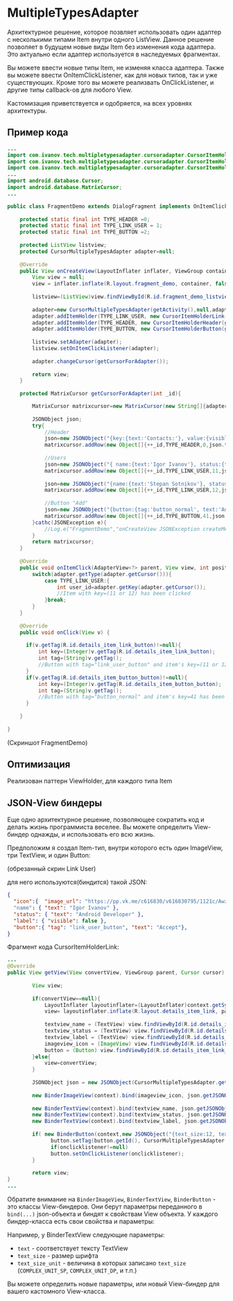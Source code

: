 MultipleTypesAdapter
====================

Архитектурное решение, которое позвляет использовать один адаптер с несколькими типами Item внутри одного ListView. Данное решение позволяет в будущем новые виды Item без изменения кода адаптера. Это актуально если адаптер используется в наследуемых фрагментах.

Вы можете ввести новые типы Item, не изменяя класса адаптера. Также вы можете ввести OnItemClickListener, как для новых типов, так и уже существующих. Кроме того вы можете реализвать OnClickListener, и другие типы callback-ов для любого View.

Кастомизация приветствуется и одобряется, на всех уровнях архитектуры.

Пример кода
-----------

```java
...
import com.ivanov.tech.multipletypesadapter.cursoradapter.CursorItemHolderButton;
import com.ivanov.tech.multipletypesadapter.cursoradapter.CursorItemHolderHeader;
import com.ivanov.tech.multipletypesadapter.cursoradapter.CursorItemHolderLink;
...
import android.database.Cursor;
import android.database.MatrixCursor;
...

public class FragmentDemo extends DialogFragment implements OnItemClickListener,OnClickListener{
    
    protected static final int TYPE_HEADER =0;
    protected static final int TYPE_LINK_USER = 1;
    protected static final int TYPE_BUTTON =2;
    
    protected ListView listview;
    protected CursorMultipleTypesAdapter adapter=null;
    
    @Override
    public View onCreateView(LayoutInflater inflater, ViewGroup container, Bundle savedInstanceState) {
        View view = null;
        view = inflater.inflate(R.layout.fragment_demo, container, false);
        
        listview=(ListView)view.findViewById(R.id.fragment_demo_listview);
        
        adapter=new CursorMultipleTypesAdapter(getActivity(),null,adapter.FLAG_AUTO_REQUERY);
        adapter.addItemHolder(TYPE_LINK_USER, new CursorItemHolderLink(getActivity(),this,this)); 
        adapter.addItemHolder(TYPE_HEADER, new CursorItemHolderHeader(getActivity(),this));
        adapter.addItemHolder(TYPE_BUTTON, new CursorItemHolderButton(getActivity(),this));
        
        listview.setAdapter(adapter);
        listview.setOnItemClickListener(adapter);
        
        adapter.changeCursor(getCursorForAdapter());
        
        return view;
    }
    
    protected MatrixCursor getCursorForAdapter(int _id){

        MatrixCursor matrixcursor=new MatrixCursor(new String[]{adapter.COLUMN_ID, adapter.COLUMN_TYPE, adapter.COLUMN_KEY, adapter.COLUMN_VALUE});    	
        
        JSONObject json;    	
        try{
            //Header
            json=new JSONObject("{key:{text:'Contacts:'}, value:{visible:false}, label:{visible:false} }");    	
            matrixcursor.addRow(new Object[]{++_id,TYPE_HEADER,0,json.toString()});
            
            //Users
            json=new JSONObject("{ name:{text:'Igor Ivanov'}, status:{text:'Android Developer'}, label:{ visible:false }, button:{tag:'link_user_button', text:'Accept'}, icon:{image_url:'https://pp.vk.me/c616830/v616830795/1121c/AwzilQ3NWLs.jpg'} }");    	
            matrixcursor.addRow(new Object[]{++_id,TYPE_LINK_USER,11,json.toString()});
            
            json=new JSONObject("{name:{text:'Stepan Sotnikov'}, status:{text:'Server Admin'}, label:{ visible:false }, button:{tag:'link_user_button', text:'Add'}, icon:{image_url:'https://pp.vk.me/c316130/u3906727/d_80cd5ad1.jpg'} }");    	
            matrixcursor.addRow(new Object[]{++_id,TYPE_LINK_USER,12,json.toString()});
            
            //Button "Add"
            json=new JSONObject("{button:{tag:'button_normal', text:'Add'} }");    	
            matrixcursor.addRow(new Object[]{++_id,TYPE_BUTTON,41,json.toString()});
        }cathc(JSONException e){
            //Log.e("FragmentDemo","onCreateView JSONException createMergeCursor e="+e)
        }
        return matrixcursor;
    }
    
    @Override
    public void onItemClick(AdapterView<?> parent, View view, int position, long id) {
        switch(adapter.getType(adapter.getCursor())){
            case TYPE_LINK_USER:{
                int user_id=adapter.getKey(adapter.getCursor());
                //Item with key=(11 or 12) has been clicked
            }break;
        }
    }
    
    @Override
    public void onClick(View v) {
        
      if(v.getTag(R.id.details_item_link_button)!=null){
          int key=(Integer)v.getTag(R.id.details_item_link_button);
          int tag=(String)v.getTag();
          //Button with tag="link_user_button" and item's key=(11 or 12) has been clicked
      }
      if(v.getTag(R.id.details_item_button_button)!=null){
          int key=(Integer)v.getTag(R.id.details_item_button_button);
          int tag=(String)v.getTag();
          //Button with tag="button_normal" and item's key=41 has been clicked
      }
      
    }
    
}
```

(Скриншот FragmentDemo)

Оптимизация
-----------
Реализован паттерн ViewHolder, для каждого типа Item

JSON-View биндеры
------------
Еще одно архитектурное решение, позволяющее сократить код и делать жизнь программиста веселее. Вы можете определить View-биндер однажды, и использовать его всю жизнь.

Предположим я создал Item-тип, внутри которого есть один ImageView, три TextView, и один Button:

(обрезанный скрин Link User)

для него используются(биндится) такой JSON:
```json
{ 
  "icon":{  "image_url": "https://pp.vk.me/c616830/v616830795/1121c/AwzilQ3NWLs.jpg" } 
  "name": { "text": "Igor Ivanov" }, 
  "status": { "text": "Android Developer" }, 
  "label": { "visible": false }, 
  "button":{ "tag": "link_user_button", "text": "Accept"}, 
}
```
Фрагмент кода CursorItemHolderLink:
```java
...
@Override
public View getView(View convertView, ViewGroup parent, Cursor cursor) {
				
		View view;
		
		if(convertView==null){
			LayoutInflater layoutinflater=(LayoutInflater)context.getSystemService(Context.LAYOUT_INFLATER_SERVICE);
			view= layoutinflater.inflate(R.layout.details_item_link, parent, false);
			
			textview_name = (TextView) view.findViewById(R.id.details_item_link_name);
			textview_status = (TextView) view.findViewById(R.id.details_item_link_status);
			textview_label = (TextView) view.findViewById(R.id.details_item_link_label);
			imageview_icon = (ImageView) view.findViewById(R.id.details_item_link_icon);
			button = (Button) view.findViewById(R.id.details_item_link_button);
		}else{
			view=convertView;
		}
		
		JSONObject json = new JSONObject(CursorMultipleTypesAdapter.getValue(cursor));
			
		new BinderImageView(context).bind(imageview_icon, json.getJSONObject("icon"));
		
		new BinderTextView(context).bind(textview_name, json.getJSONObject("name"));
		new BinderTextView(context).bind(textview_status, json.getJSONObject("status"));
		new BinderTextView(context).bind(textview_label, json.getJSONObject("label"));
	  
		if( new BinderButton(context,new JSONObject("{text_size:12, text_color:'"+R.color.color_selector_font+"'}")).bind(button, json.getJSONObject("button")) ){	
			  button.setTag(button.getId(), CursorMultipleTypesAdapter.getKey(cursor));				
			  if(onclicklistener!=null)
			  button.setOnClickListener(onclicklistener);
		}			
			
		return view;
}
...
```

Обратите внимание на  `BinderImageView`, `BinderTextView`, `BinderButton` - это классы View-биндеров. Они берут параметры переданного в `bind(...)` json-объекта и биндят к свойствам View объекта. У каждого биндер-класса есть свои свойства и параметры: 

Например, у BinderTextView следующие параметры:
* `text` - соответствует тексту TextView
* `text_size` - размер шрифта
* `text_size_unit` - величина в которых записано `text_size` (`COMPLEX_UNIT_SP`, `COMPLEX_UNIT_DP`, и т.п.)

Вы можете определить новые параметры, или новый View-биндер для вашего кастомного View-класса.





